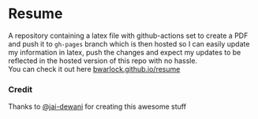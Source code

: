 # Resume

A repository containing a latex file with github-actions set to create a PDF and push it to `gh-pages` branch which is then hosted so I can easily update my information in latex, push the changes and expect my updates to be reflected in the hosted version of this repo with no hassle.  
You can check it out here [bwarlock.github.io/resume](https://bwarlock.github.io/resume/)

### Credit

Thanks to [@jai-dewani](https://github.com/jai-dewani) for creating this awesome stuff
